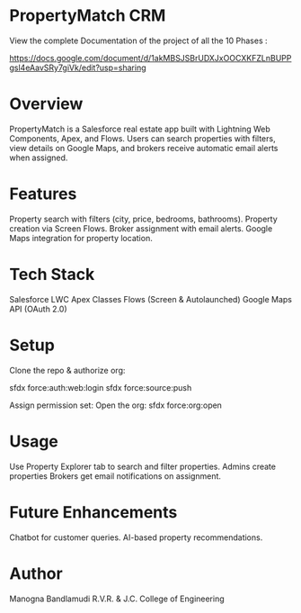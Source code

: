 # PropertyMatch CRM
View the complete Documentation of the project of all the 10 Phases :

https://docs.google.com/document/d/1akMBSJSBrUDXJxOOCXKFZLnBUPPgsl4eAavSRy7giVk/edit?usp=sharing

# Overview

PropertyMatch is a Salesforce real estate app built with Lightning Web Components, Apex, and Flows.
Users can search properties with filters, view details on Google Maps, and brokers receive automatic email alerts when assigned.

# Features

Property search with filters (city, price, bedrooms, bathrooms).
Property creation via Screen Flows.
Broker assignment with email alerts.
Google Maps integration for property location.

# Tech Stack

Salesforce LWC
Apex Classes
Flows (Screen & Autolaunched)
Google Maps API (OAuth 2.0)

# Setup

Clone the repo & authorize org:

sfdx force:auth:web:login
sfdx force:source:push

Assign permission set:
Open the org:
sfdx force:org:open

# Usage

Use Property Explorer tab to search and filter properties.
Admins create properties 
Brokers get email notifications on assignment.

# Future Enhancements

Chatbot for customer queries.
AI-based property recommendations.

# Author

Manogna Bandlamudi
R.V.R. & J.C. College of Engineering

